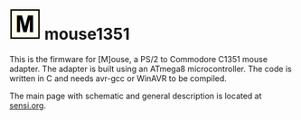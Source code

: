 # ![](logo.png) mouse1351

This is the firmware for [M]ouse, a PS/2 to Commodore C1351 mouse adapter. The adapter is 
built using an ATmega8 microcontroller. The code is written in C and needs avr-gcc or WinAVR 
to be compiled.

The main page with schematic and general description is located at [sensi.org](http://sensi.org/~svo/%5Bm%5Douse/).
